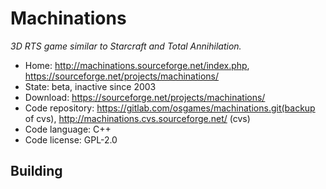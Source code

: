 # Machinations

_3D RTS game similar to Starcraft and Total Annihilation._

- Home: http://machinations.sourceforge.net/index.php, https://sourceforge.net/projects/machinations/
- State: beta, inactive since 2003
- Download: https://sourceforge.net/projects/machinations/
- Code repository: https://gitlab.com/osgames/machinations.git(backup of cvs), http://machinations.cvs.sourceforge.net/ (cvs)
- Code language: C++
- Code license: GPL-2.0

## Building

